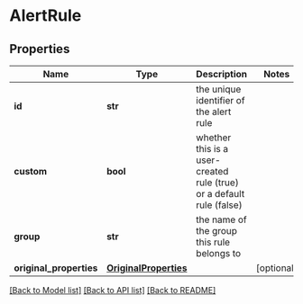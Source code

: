 # AlertRule

## Properties
Name | Type | Description | Notes
------------ | ------------- | ------------- | -------------
**id** | **str** | the unique identifier of the alert rule | 
**custom** | **bool** | whether this is a user-created rule (true) or a default rule (false) | 
**group** | **str** | the name of the group this rule belongs to | 
**original_properties** | [**OriginalProperties**](OriginalProperties.md) |  | [optional] 

[[Back to Model list]](../README.md#documentation-for-models) [[Back to API list]](../README.md#documentation-for-api-endpoints) [[Back to README]](../README.md)

